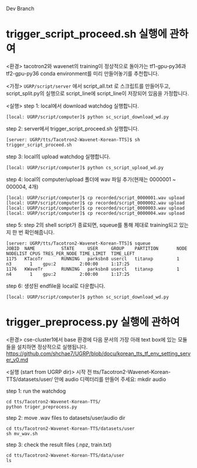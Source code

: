Dev Branch
# trigger_script_proceed.sh 실행에 관하여
<환경>
tacotron2와 wavenet의 training이 정상적으로 돌아가는 tf1-gpu-py36과 tf2-gpu-py36 conda environment를 미리 만들어놓기를 추천합니다. 

<가정>
`UGRP/script/server` 에서 script_all.txt 로 스크립트를 만들어두고, script_split.py의 실행으로 script_line에 script_line이 저장되어 있음을 가정합니다. 

<실행>
step 1: local에서 download watchdog 실행합니다. 
```
[local: UGRP/script/computer]$ python sc_script_download_wd.py
```
step 2: server에서 trigger_script_proceed.sh 실행합니다. 
```
[server: UGRP/tts/Tacotron2-Wavenet-Korean-TTS]$ sh trigger_script_proceed.sh
```
step 3: local의 upload watchdog 실행합니다. 
```
[local: UGRP/script/computer]$ python cs_script_upload_wd.py
```
step 4: local의 computer/upload 폴더에 wav 파일 추가(현재는 0000001 ~ 000004, 4개)
```
[local: UGRP/script/computer]$ cp recorded/script_0000001.wav upload
[local: UGRP/script/computer]$ cp recorded/script_0000002.wav upload
[local: UGRP/script/computer]$ cp recorded/script_0000003.wav upload
[local: UGRP/script/computer]$ cp recorded/script_0000004.wav upload
```
step 5: step 2의 shell script가 종료되면, squeue를 통해 제대로 training되고 있는지 한 번 확인해줍니다. 
```
[server: UGRP/tts/Tacotron2-Wavenet-Korean-TTS]$ squeue
JOBID  NAME          STATE     USER     GROUP    PARTITION       NODE NODELIST CPUS TRES_PER_NODE TIME_LIMIT  TIME_LEFT  
1175   KTacoTr       RUNNING   parksbn8 usercl   titanxp         1    n3       1    gpu:2         2:00:00     1:17:25    
1176   KWaveTr       RUNNING   parksbn8 usercl   titanxp         1    n4       1    gpu:2         2:00:00     1:17:25  
```
step 6: 생성된 endfile을 local로 다운합니다. 
```
[local: UGRP/script/computer]$ python sc_script_download_wd.py
```

# trigger_preprocess.py 실행에 관하여

<환경>
cse-cluster1에서 base 환경에 다음 문서의 가장 아래 text box에 있는 모듈들을 설치하면 정상적으로 실행됩니다.
https://github.com/shchae7/UGRP/blob/docu/korean_tts_tf_env_setting_server_v0.md

<실행 (start from UGRP dir)>
시작 전 tts/Tacotron2-Wavenet-Korean-TTS/datasets/user/ 안에 audio 디렉터리를 만들어 주세요: mkdir audio

step 1: run the watchdog
```
cd tts/Tacotron2-Wavenet-Korean-TTS/
python triger_preprocess.py
```
step 2: move .wav files to datasets/user/audio dir
```
cd tts/Tacotron2-Wavenet-Korean-TTS/datasets/user
sh mv_wav.sh
```
step 3: check the result files (.npz, train.txt)
```
cd tts/Tacotron2-Wavenet-Korean-TTS/data/user
ls
```
